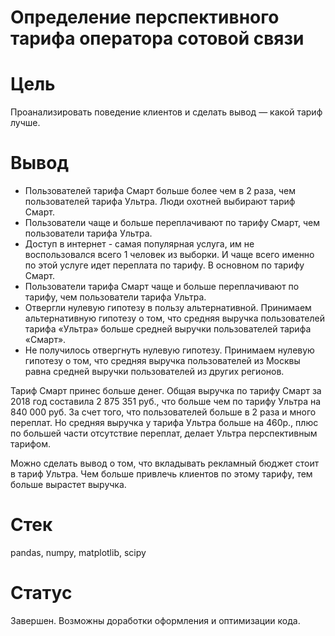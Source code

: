 # Определение перспективного тарифа оператора сотовой связи

# Цель

Проанализировать поведение клиентов и сделать вывод — какой тариф лучше.

# Вывод

* Пользователей тарифа Смарт больше более чем в 2 раза, чем пользователей тарифа Ультра. Люди охотней выбирают тариф Смарт.
* Пользователи чаще и больше переплачивают по тарифу Смарт, чем пользователи тарифа Ультра.
* Доступ в интернет - самая популярная услуга, им не воспользовался всего 1 человек из выборки. И чаще всего именно по этой услуге идет переплата по тарифу. В основном по тарифу Смарт.
* Пользователи тарифа Смарт чаще и больше переплачивают по тарифу, чем пользователи тарифа Ультра.
* Отвергли нулевую гипотезу в пользу альтернативной. Принимаем альтернативную гипотезу о том, что средняя выручка пользователей тарифа «Ультра» больше средней выручки пользователей тарифа «Смарт».
* Не получилось отвергнуть нулевую гипотезу. Принимаем нулевую гипотезу о том, что средняя выручка пользователей из Москвы равна средней выручки пользователей из других регионов.

Тариф Смарт принес больше денег. Общая выручка по тарифу Смарт за 2018 год составила 2 875 351 руб., что больше чем по тарифу Ультра на 840 000 руб. За счет того, что пользователей больше в 2 раза и много переплат. Но средняя выручка у тарифа Ультра больше на 460р., плюс по большей части отсутствие переплат, делает Ультра перспективным тарифом.

Можно сделать вывод о том, что вкладывать рекламный бюджет стоит в тариф Ультра. Чем больше привлечь клиентов по этому тарифу, тем больше вырастет выручка.


# Стек

pandas, numpy, matplotlib, scipy

# Статус

Завершен. Возможны доработки оформления и оптимизации кода.
